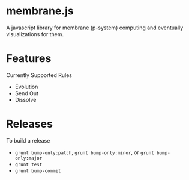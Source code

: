 membrane.js
======================
A javascript library for membrane (p-system) computing and eventually visualizations for them.

# Features
Currently Supported Rules
- Evolution
- Send Out
- Dissolve

# Releases
To build a release
- `grunt bump-only:patch`, `grunt bump-only:minor`, or `grunt bump-only:major`
- `grunt test`
- `grunt bump-commit`
